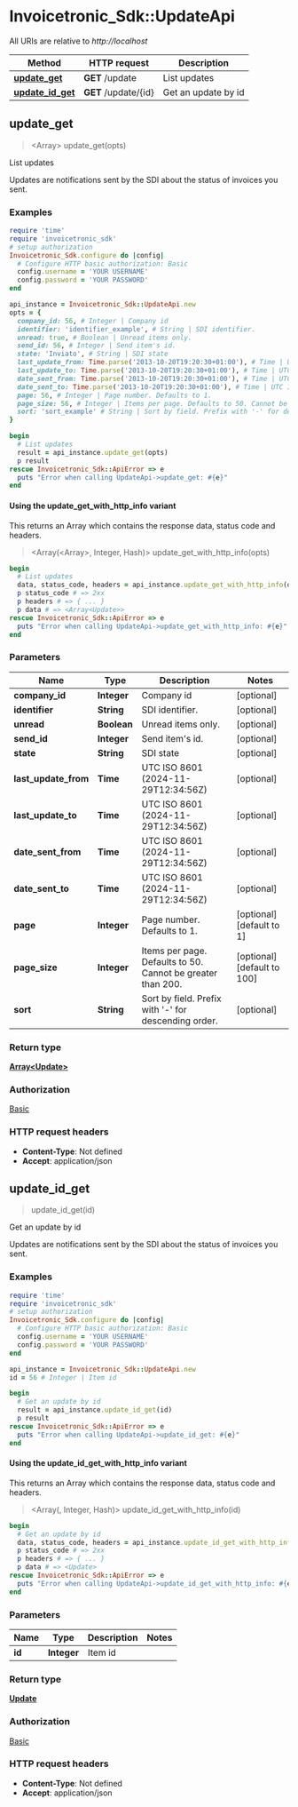 # Invoicetronic_Sdk::UpdateApi

All URIs are relative to *http://localhost*

| Method | HTTP request | Description |
| ------ | ------------ | ----------- |
| [**update_get**](UpdateApi.md#update_get) | **GET** /update | List updates |
| [**update_id_get**](UpdateApi.md#update_id_get) | **GET** /update/{id} | Get an update by id |


## update_get

> <Array<Update>> update_get(opts)

List updates

Updates are notifications sent by the SDI about the status of invoices you sent.

### Examples

```ruby
require 'time'
require 'invoicetronic_sdk'
# setup authorization
Invoicetronic_Sdk.configure do |config|
  # Configure HTTP basic authorization: Basic
  config.username = 'YOUR USERNAME'
  config.password = 'YOUR PASSWORD'
end

api_instance = Invoicetronic_Sdk::UpdateApi.new
opts = {
  company_id: 56, # Integer | Company id
  identifier: 'identifier_example', # String | SDI identifier.
  unread: true, # Boolean | Unread items only.
  send_id: 56, # Integer | Send item's id.
  state: 'Inviato', # String | SDI state
  last_update_from: Time.parse('2013-10-20T19:20:30+01:00'), # Time | UTC ISO 8601 (2024-11-29T12:34:56Z)
  last_update_to: Time.parse('2013-10-20T19:20:30+01:00'), # Time | UTC ISO 8601 (2024-11-29T12:34:56Z)
  date_sent_from: Time.parse('2013-10-20T19:20:30+01:00'), # Time | UTC ISO 8601 (2024-11-29T12:34:56Z)
  date_sent_to: Time.parse('2013-10-20T19:20:30+01:00'), # Time | UTC ISO 8601 (2024-11-29T12:34:56Z)
  page: 56, # Integer | Page number. Defaults to 1.
  page_size: 56, # Integer | Items per page. Defaults to 50. Cannot be greater than 200.
  sort: 'sort_example' # String | Sort by field. Prefix with '-' for descending order.
}

begin
  # List updates
  result = api_instance.update_get(opts)
  p result
rescue Invoicetronic_Sdk::ApiError => e
  puts "Error when calling UpdateApi->update_get: #{e}"
end
```

#### Using the update_get_with_http_info variant

This returns an Array which contains the response data, status code and headers.

> <Array(<Array<Update>>, Integer, Hash)> update_get_with_http_info(opts)

```ruby
begin
  # List updates
  data, status_code, headers = api_instance.update_get_with_http_info(opts)
  p status_code # => 2xx
  p headers # => { ... }
  p data # => <Array<Update>>
rescue Invoicetronic_Sdk::ApiError => e
  puts "Error when calling UpdateApi->update_get_with_http_info: #{e}"
end
```

### Parameters

| Name | Type | Description | Notes |
| ---- | ---- | ----------- | ----- |
| **company_id** | **Integer** | Company id | [optional] |
| **identifier** | **String** | SDI identifier. | [optional] |
| **unread** | **Boolean** | Unread items only. | [optional] |
| **send_id** | **Integer** | Send item&#39;s id. | [optional] |
| **state** | **String** | SDI state | [optional] |
| **last_update_from** | **Time** | UTC ISO 8601 (2024-11-29T12:34:56Z) | [optional] |
| **last_update_to** | **Time** | UTC ISO 8601 (2024-11-29T12:34:56Z) | [optional] |
| **date_sent_from** | **Time** | UTC ISO 8601 (2024-11-29T12:34:56Z) | [optional] |
| **date_sent_to** | **Time** | UTC ISO 8601 (2024-11-29T12:34:56Z) | [optional] |
| **page** | **Integer** | Page number. Defaults to 1. | [optional][default to 1] |
| **page_size** | **Integer** | Items per page. Defaults to 50. Cannot be greater than 200. | [optional][default to 100] |
| **sort** | **String** | Sort by field. Prefix with &#39;-&#39; for descending order. | [optional] |

### Return type

[**Array&lt;Update&gt;**](Update.md)

### Authorization

[Basic](../README.md#Basic)

### HTTP request headers

- **Content-Type**: Not defined
- **Accept**: application/json


## update_id_get

> <Update> update_id_get(id)

Get an update by id

Updates are notifications sent by the SDI about the status of invoices you sent.

### Examples

```ruby
require 'time'
require 'invoicetronic_sdk'
# setup authorization
Invoicetronic_Sdk.configure do |config|
  # Configure HTTP basic authorization: Basic
  config.username = 'YOUR USERNAME'
  config.password = 'YOUR PASSWORD'
end

api_instance = Invoicetronic_Sdk::UpdateApi.new
id = 56 # Integer | Item id

begin
  # Get an update by id
  result = api_instance.update_id_get(id)
  p result
rescue Invoicetronic_Sdk::ApiError => e
  puts "Error when calling UpdateApi->update_id_get: #{e}"
end
```

#### Using the update_id_get_with_http_info variant

This returns an Array which contains the response data, status code and headers.

> <Array(<Update>, Integer, Hash)> update_id_get_with_http_info(id)

```ruby
begin
  # Get an update by id
  data, status_code, headers = api_instance.update_id_get_with_http_info(id)
  p status_code # => 2xx
  p headers # => { ... }
  p data # => <Update>
rescue Invoicetronic_Sdk::ApiError => e
  puts "Error when calling UpdateApi->update_id_get_with_http_info: #{e}"
end
```

### Parameters

| Name | Type | Description | Notes |
| ---- | ---- | ----------- | ----- |
| **id** | **Integer** | Item id |  |

### Return type

[**Update**](Update.md)

### Authorization

[Basic](../README.md#Basic)

### HTTP request headers

- **Content-Type**: Not defined
- **Accept**: application/json

